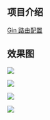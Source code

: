 ## 项目介绍

[Gin 路由配置](https://github.com/xinliangnote/Go/blob/master/01-Gin框架/02-路由配置.md)

## 效果图

![](https://github.com/xinliangnote/Go/blob/master/01-Gin框架/images/02-路由配置/2_go_1.png)

![](https://github.com/xinliangnote/Go/blob/master/01-Gin框架/images/02-路由配置/2_go_2.png)

![](https://github.com/xinliangnote/Go/blob/master/01-Gin框架/images/02-路由配置/2_go_3.png)

![](https://github.com/xinliangnote/Go/blob/master/01-Gin框架/images/02-路由配置/2_go_4.png)
